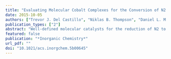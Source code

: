 ```yaml
---
title: "Evaluating Molecular Cobalt Complexes for the Conversion of N2 to NH3"
date: 2015-10-05
authors: ["Trevor J. Del Castillo", "Niklas B. Thompson", "Daniel L. M. Suess", "Gaël Ung", "Jonas C. Peters"]
publication_types: ["2"]
abstract: "Well-defined molecular catalysts for the reduction of N2 to NH3 with protons and electrons remain very rare despite decades of interest and are currently limited to systems featuring molybdenum or iron. This report details the synthesis of a molecular cobalt complex that generates superstoichiometric yields of NH3 (>200% NH3 per Co--N2 precursor) via the direct reduction of N2 with protons and electrons. While the NH3 yields reported herein are modest by comparison to those of previously described iron and molybdenum systems, they intimate that other metals are likely to be viable as molecular N2 reduction catalysts. Additionally, a comparison of the featured tris(phosphine)borane Co--N2 complex with structurally related Co--N2 and Fe--N2 species shows how remarkably sensitive the N2 reduction performance of potential precatalysts is. These studies enable consideration of the structural and electronic effects that are likely relevant to N2 conversion activity, including the πbasicity, charge state, and geometric flexibility."
featured: false
publication: "*Inorganic Chemistry*"
url_pdf: ""
doi: "10.1021/acs.inorgchem.5b00645"
---
```


